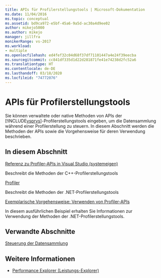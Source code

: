 ```yaml
---
title: APIs für Profilerstellungstools | Microsoft-Dokumentation
ms.date: 11/04/2016
ms.topic: conceptual
ms.assetid: bd9ca972-e5bf-45a6-9a5d-ac30a4d9ee02
author: mikejo5000
ms.author: mikejo
manager: jillfra
monikerRange: vs-2017
ms.workload:
- multiple
ms.openlocfilehash: ed4fef32c04d68f37df71101447a4e24f39eecba
ms.sourcegitcommit: cc841df335d1d22d281871fe41e74238d2fc52a6
ms.translationtype: HT
ms.contentlocale: de-DE
ms.lasthandoff: 03/18/2020
ms.locfileid: "74772076"
---
```

# <a name="profiling-tools-apis"></a>APIs für Profilerstellungstools

Sie können verwaltete oder native Methoden von APIs der [!INCLUDE[vsprvs](../code-quality/includes/vsprvs_md.md)]-Profilerstellungstools eingeben, um die Datensammlung während einer Profilerstellung zu steuern. In diesem Abschnitt werden die Methoden der APIs sowie die Vorgehensweise für deren Verwendung beschrieben.

## <a name="in-this-section"></a>In diesem Abschnitt

[Referenz zu Profiler-APIs in Visual Studio (systemeigen)](../profiling/visual-studio-profiler-api-reference-native.md)

Beschreibt die Methoden der C++-Profilerstellungstools

[Profiler](/previous-versions/ms242704(v=vs.140))

Beschreibt die Methoden der .NET-Profilerstellungstools

[Exemplarische Vorgehensweise: Verwenden von Profiler-APIs](../profiling/walkthrough-using-profiler-apis.md)

In diesem ausführlichen Beispiel erhalten Sie Informationen zur Verwendung der Methoden der .NET-Profilerstellungstools.

## <a name="related-sections"></a>Verwandte Abschnitte

[Steuerung der Datensammlung](../profiling/controlling-data-collection.md)

## <a name="see-also"></a>Weitere Informationen

- [Performance Explorer (Leistungs-Explorer)](../profiling/performance-explorer.md)
